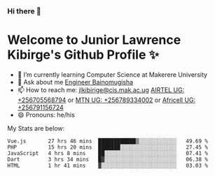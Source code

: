 ### Hi there 👋 
# Welcome to Junior Lawrence Kibirge's Github Profile ✨
 
<!--
**juniorkibirige/juniorkibirige** is a ✨ _special_ ✨ repository because its `README.md` (this file) appears on your GitHub profile.

Here are some ideas to get you started:

- 🔭 I’m currently working on ...
- 🌱 I’m currently learning ...
- 👯 I’m looking to collaborate on ...
- 🤔 I’m looking for help with ...
- 💬 Ask me about ...
- 📫 How to reach me: ...
- 😄 Pronouns: ...
- ⚡ Fun fact: ...
-->
- 🌱 I’m currently learning Computer Science at Makerere University
- 💬 Ask about me [Engineer Bainomugisha](mailto:baino@mak.ac.ug)
- 📫 How to reach me: [jlkibirige@cis.mak.ac.ug](mailto:jlkibirige@cis.mak.ac.ug) [AIRTEL UG: +256705568794](tel:+256705568794) or [MTN UG: +256789334002](tel:+256789334002) or [Africell UG: +256791156724](tel:+256791156724)
- 😄 Pronouns: he/his

My Stats are below:

<!--START_SECTION:waka-->
```text
Vue.js       27 hrs 46 mins  ████████████▒░░░░░░░░░░░░   49.69 % 
PHP          15 hrs 20 mins  ███████░░░░░░░░░░░░░░░░░░   27.45 % 
JavaScript   4 hrs 8 mins    ██░░░░░░░░░░░░░░░░░░░░░░░   07.41 % 
Dart         3 hrs 34 mins   █▓░░░░░░░░░░░░░░░░░░░░░░░   06.38 % 
HTML         1 hr 41 mins    ▓░░░░░░░░░░░░░░░░░░░░░░░░   03.03 % 
```
<!--END_SECTION:waka-->
